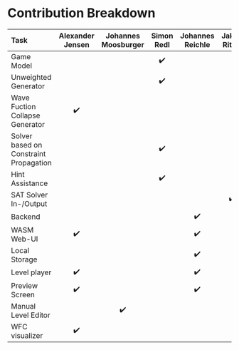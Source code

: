 # Contribution Breakdown

| Task                                   | Alexander Jensen   | Johannes Moosburger | Simon Redl         | Johannes Reichle   | Jakob Ritter       |
|:---------------------------------------|:------------------:|:-------------------:|:------------------:|:------------------:|:------------------:|
| Game Model                             |                    |                     | :heavy_check_mark: |                    |                    |
| Unweighted Generator                   |                    |                     | :heavy_check_mark: |                    |                    |
| Wave Fuction Collapse Generator        | :heavy_check_mark: |                     |                    |                    |                    |
| Solver based on Constraint Propagation |                    |                     | :heavy_check_mark: |                    |                    |
| Hint Assistance                        |                    |                     | :heavy_check_mark: |                    |                    |
| SAT Solver In-/Output                  |                    |                     |                    |                    | :heavy_check_mark: |
| Backend                                |                    |                     |                    | :heavy_check_mark: |                    |
| WASM Web-UI                            | :heavy_check_mark: |                     |                    | :heavy_check_mark: |                    |
| Local Storage                          |                    |                     |                    | :heavy_check_mark: |                    |
| Level player                           | :heavy_check_mark: |                     |                    | :heavy_check_mark: |                    |
| Preview Screen                         | :heavy_check_mark: |                     |                    | :heavy_check_mark: |                    |
| Manual Level Editor                    |                    | :heavy_check_mark:  |                    |                    |                    |
| WFC visualizer                         | :heavy_check_mark: |                     |                    |                    |                    |
